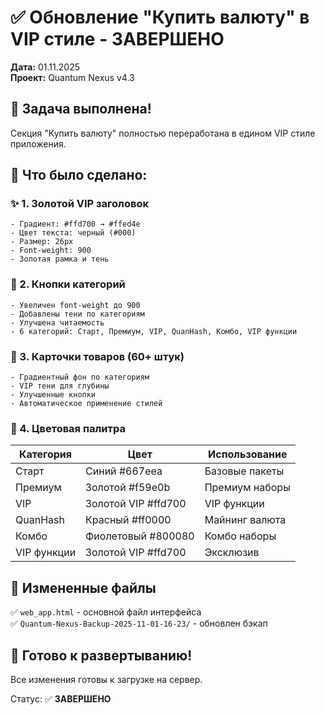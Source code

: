 # ✅ Обновление "Купить валюту" в VIP стиле - ЗАВЕРШЕНО

**Дата:** 01.11.2025  
**Проект:** Quantum Nexus v4.3

## 🎯 Задача выполнена!

Секция "Купить валюту" полностью переработана в едином VIP стиле приложения.

## 🎨 Что было сделано:

### ✨ 1. Золотой VIP заголовок
```
- Градиент: #ffd700 → #ffed4e
- Цвет текста: черный (#000)
- Размер: 26px
- Font-weight: 900
- Золотая рамка и тень
```

### 🎯 2. Кнопки категорий
```
- Увеличен font-weight до 900
- Добавлены тени по категориям
- Улучшена читаемость
- 6 категорий: Старт, Премиум, VIP, QuanHash, Комбо, VIP функции
```

### 💎 3. Карточки товаров (60+ штук)
```
- Градиентный фон по категориям
- VIP тени для глубины
- Улучшенные кнопки
- Автоматическое применение стилей
```

### 🎨 4. Цветовая палитра
| Категория | Цвет | Использование |
|-----------|------|---------------|
| Старт | Синий #667eea | Базовые пакеты |
| Премиум | Золотой #f59e0b | Премиум наборы |
| VIP | Золотой VIP #ffd700 | VIP функции |
| QuanHash | Красный #ff0000 | Майнинг валюта |
| Комбо | Фиолетовый #800080 | Комбо наборы |
| VIP функции | Золотой VIP #ffd700 | Эксклюзив |

## 📁 Измененные файлы

✅ `web_app.html` - основной файл интерфейса  
✅ `Quantum-Nexus-Backup-2025-11-01-16-23/` - обновлен бэкап

## 🚀 Готово к развертыванию!

Все изменения готовы к загрузке на сервер.

Статус: ✅ **ЗАВЕРШЕНО**

